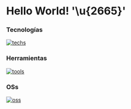 # Hello World! '\u{2665}'

### Tecnologías
[![techs](https://skillicons.dev/icons?i=flutter,dart,firebase)](https://skillicons.dev)

### Herramientas
[![tools](https://skillicons.dev/icons?i=git,github,figma)](https://skillicons.dev)

### OSs
[![oss](https://skillicons.dev/icons?i=windows,linux)](https://skillicons.dev)
